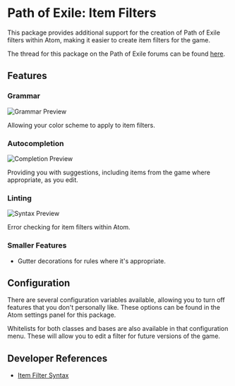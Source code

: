 # Path of Exile: Item Filters

This package provides additional support for the creation of Path of Exile filters within Atom, making it easier to create item filters for the game.

The thread for this package on the Path of Exile forums can be found [here](https://www.pathofexile.com/forum/view-thread/1840620).

## Features
### Grammar
![Grammar Preview](https://raw.githubusercontent.com/callum-ramage/path-of-exile-item-filter/master/media/syntax.png)

Allowing your color scheme to apply to item filters.

### Autocompletion
![Completion Preview](https://raw.githubusercontent.com/callum-ramage/path-of-exile-item-filter/master/media/completion.png)

Providing you with suggestions, including items from the game where appropriate, as you edit.

### Linting
![Syntax Preview](https://raw.githubusercontent.com/callum-ramage/path-of-exile-item-filter/master/media/linter.png)

Error checking for item filters within Atom.

### Smaller Features
- Gutter decorations for rules where it's appropriate.

## Configuration

There are several configuration variables available, allowing you to turn off features that you don't personally like. These options can be found in the Atom settings panel for this package.

Whitelists for both classes and bases are also available in that configuration menu. These will allow you to edit a filter for future versions of the game.

## Developer References

- [Item Filter Syntax](docs/syntax.md)
